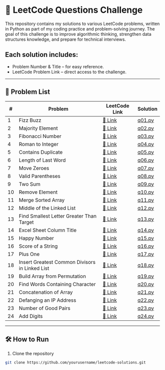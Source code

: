 # 🚀 LeetCode Questions Challenge

This repository contains my solutions to various LeetCode problems, written in Python as part of my coding practice and problem-solving journey.
The goal of this challenge is to improve algorithmic thinking, strengthen data structures knowledge, and prepare for technical interviews.

## Each solution includes:

- Problem Number & Title – for easy reference.
- LeetCode Problem Link – direct access to the challenge.
---

## 📜 Problem List

| #  | Problem | LeetCode Link                                      | Solution           |
|----|--|----------------------------------------------------|--------------------|
| 1  | Fizz Buzz | [🔗 Link](https://leetcode.com/problems/fizz-buzz/) | [q01.py](./q01.py) |
| 2  | Majority Element | [🔗 Link](https://leetcode.com/problems/majority-element/) | [q02.py](./q02.py) |
| 3  | Fibonacci Number | [🔗 Link](https://leetcode.com/problems/fibonacci-number/) | [q03.py](./q03.py) |
| 4  | Roman to Integer | [🔗 Link](https://leetcode.com/problems/roman-to-integer/) | [q04.py](./q04.py) |
| 5  | Contains Duplicate | [🔗 Link](https://leetcode.com/problems/contains-duplicate/) | [q05.py](./q05.py) |
| 6  | Length of Last Word | [🔗 Link](https://leetcode.com/problems/length-of-last-word/) | [q06.py](./q06.py) |
| 7  | Move Zeroes | [🔗 Link](https://leetcode.com/problems/move-zeroes/) | [q07.py](./q07.py) |
| 8  | Valid Parentheses | [🔗 Link](https://leetcode.com/problems/valid-parentheses/) | [q08.py](./q08.py) |
| 9  | Two Sum | [🔗 Link](https://leetcode.com/problems/two-sum/)  | [q09.py](./q09.py) |
| 10 | Remove Element | [🔗 Link](https://leetcode.com/problems/remove-element/) | [q10.py](./q10.py) |
| 11 | Merge Sorted Array | [🔗 Link](https://leetcode.com/problems/merge-sorted-array/) | [q11.py](./q11.py) |
| 12 | Middle of the Linked List | [🔗 Link](https://leetcode.com/problems/middle-of-the-linked-list/) | [q12.py](./q12.py) |
| 13 | Find Smallest Letter Greater Than Target | [🔗 Link](https://leetcode.com/problems/find-smallest-letter-greater-than-target/) | [q13.py](./q13.py) |
| 14 | Excel Sheet Column Title | [🔗 Link](https://leetcode.com/problems/excel-sheet-column-title/) | [q14.py](./q14.py) |
| 15 | Happy Number | [🔗 Link](https://leetcode.com/problems/happy-number/) | [q15.py](./q15.py) |
| 16 | Score of a String | [🔗 Link](https://leetcode.com/problems/score-of-a-string/) | [q16.py](./q16.py) |
| 17 | Plus One | [🔗 Link](https://leetcode.com/problems/plus-one/) | [q17.py](./q17.py) |
| 18 | Insert Greatest Common Divisors in Linked List | [🔗 Link](https://leetcode.com/problems/insert-greatest-common-divisors-in-linked-list/) | [q18.py](./q18.py) |
| 19 | Build Array from Permutation | [🔗 Link](https://leetcode.com/problems/build-array-from-permutation/) | [q19.py](./q19.py) |
| 20 | Find Words Containing Character | [🔗 Link](https://leetcode.com/problems/find-words-containing-character/) | [q20.py](./q20.py) |
| 21 | Concatenation of Array | [🔗 Link](https://leetcode.com/problems/concatenation-of-array/) | [q21.py](./q21.py) |
| 22 | Defanging an IP Address | [🔗 Link](https://leetcode.com/problems/defanging-an-ip-address/) | [q22.py](./q22.py) |
| 23 | Number of Good Pairs | [🔗 Link](https://leetcode.com/problems/number-of-good-pairs/) | [q23.py](./q23.py) |
| 24 | Add Digits | [🔗 Link](https://leetcode.com/problems/add-digits/) | [q24.py](./q24.py) |


---

## 🛠 How to Run
1. Clone the repository
```bash
git clone https://github.com/yourusername/leetcode-solutions.git